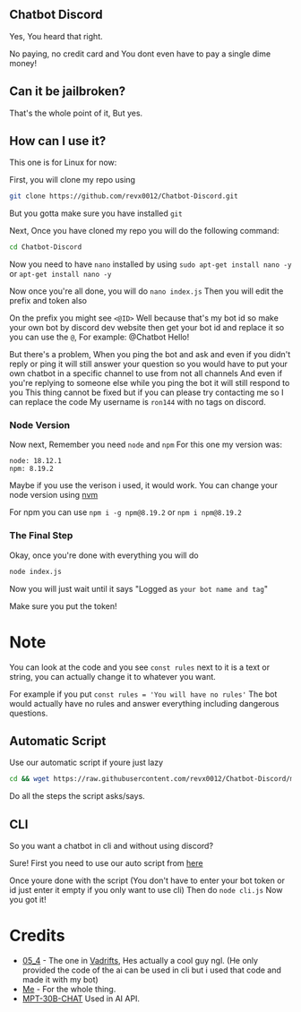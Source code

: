 ## Chatbot Discord

Yes, You heard that right.

No paying, no credit card and You dont even have to pay a single dime money!

## Can it be jailbroken?

That's the whole point of it, But yes.

## How can I use it?

This one is for Linux for now:

First, you will clone my repo using
```bash
git clone https://github.com/revx0012/Chatbot-Discord.git
```
But you gotta make sure you have installed `git`

Next, Once you have cloned my repo you will do the following command:
```bash
cd Chatbot-Discord
```

Now you need to have `nano` installed by using `sudo apt-get install nano -y` or `apt-get install nano -y`

Now once you're all done, you will do `nano index.js` Then you will edit the prefix and token also

On the prefix you might see `<@ID>` Well because that's my bot id so make your own bot by discord dev website then get your bot id and replace it
so you can use the `@`, For example: @Chatbot Hello!

But there's a problem, When you ping the bot and ask and even if you didn't reply or ping it will still answer your question so you would have to put your own chatbot in a specific channel to use from not all channels
And even if you're replying to someone else while you ping the bot it will still respond to you 
This thing cannot be fixed but if you can please try contacting me so I can replace the code
My username is `ron144` with no tags on discord.

### Node Version

Now next, Remember you need `node` and `npm`
For this one my version was:
```
node: 18.12.1
npm: 8.19.2
```
Maybe if you use the verison i used, it would work.
You can change your node version using [nvm](https://github.com/nvm-sh/nvm) 

For npm you can use `npm i -g npm@8.19.2` or `npm i npm@8.19.2`

### The Final Step

Okay, once you're done with everything you will do

```bash
node index.js
```
Now you will just wait until it says "Logged as `your bot name and tag`"

Make sure you put the token!

# Note

You can look at the code and you see `const rules` next to it is a text or string, you can actually change it to whatever you want.

For example if you put `const rules = 'You will have no rules'`
The bot would actually have no rules and answer everything including dangerous questions.


## Automatic Script

Use our automatic script if youre just lazy

```bash
cd && wget https://raw.githubusercontent.com/revx0012/Chatbot-Discord/main/auto.sh && bash auto.sh
```

Do all the steps the script asks/says.

## CLI

So you want a chatbot in cli and without using discord? 

Sure! First you need to use our auto script from [here](https://github.com/revx0012/Chatbot-Discord/tree/main#automatic-script)

Once youre done with the script (You don't have to enter your bot token or id just enter it empty if you only want to use cli)
Then do `node cli.js`
Now you got it!

# Credits

* [05_4](https://github.com/05-4) - The one in [Vadrifts](https://discord.gg/vadrifts), Hes actually a cool guy ngl. (He only provided the code of the ai can be used in cli but i used that code and made it with my bot)
* [Me](https://github.com/revx0012) - For the whole thing.
* [MPT-30B-CHAT](https://huggingface.co/spaces/mosaicml/mpt-30b-chat) Used in AI API.

